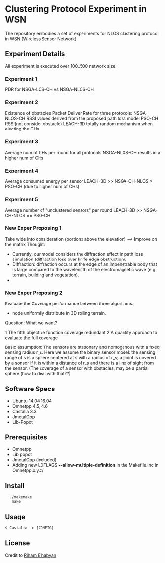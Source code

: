 
# Clustering Protocol Experiment in WSN
The repository embodies a set of experiments for NLOS clustering protocol in WSN (Wireless Sensor Network)

## Experiment Details
All experiment is executed over 100..500 network size
### Experiment 1
PDR for NSGA-LOS-CH vs NSGA-NLOS-CH

### Experiment 2
Existence of obstacles
Packet Deliver Rate for three protocols:
NSGA-NLOS-CH RSSI values derived from the proposed path loss model
PSO-CH RSSI(not consider obstacle)
LEACH-3D totally random mechanism when electing the CHs

### Experiment 3
Average num of CHs per round for all protocols
NSGA-NLOS-CH results in a higher num of CHs

### Experiment 4
Average consumed energy per sensor
LEACH-3D >> NSGA-CH-NLOS > PSO-CH (due to higher num of CHs)

### Experiment 5
Average number of "unclustered sensors" per round
LEACH-3D >> NSGA-CH-NLOS == PSO-CH

### New Exper Proposing 1
Take wide into consideration (portions above the elevation)
--> Improve on the matrix
Thought:
* Currently, our model considers the diffraction effect in path loss simulation (diffraction loss over knife edge obstruction).
* Diffraction: diffraction occurs at the edge of an impenetrable body that is large compared to the wavelength of the electromagnetic wave (e.g. terrain, building and vegetation).
* 
### New Exper Proposing 2
Evaluate the Coverage performance between three algorithms.
* node uniformlly distribute in 3D rolling terrain.

Question:
What we want?

1 The fifth objective function coverage redundant 
2 A quantity approach to evaluate the full coverage

Basic assumption:
The sensors are stationary and homogenous with a fixed sensing radius r_s. Here we assume the binary sensor model: the sensing range of s is a sphere centered at s with a radius of r_s; a point is covered by a sonsor if it is within a distance of r_s and there is a line of sight from the sensor. (The coverage of a sensor with obstacles, may be a partial sphere (how to deal with that??)
## Software Specs

* Ubuntu 14.04 16.04
* Omnetpp 4.5, 4.6
* Castalia 3.3
* JmetalCpp
* Lib-Popot

## Prerequisites

* Omnetpp
* Lib popot 
* JmetalCpp (included)
* Adding new LDFLAGS **--allow-multiple-definition** in the Makefile.inc in Omnetpp.x.y.z/  

## Install
```
  ./makemake
   make
```
## Usage
```
$ Castalia -c [CONFIG]
```

## License

Credit to [Riham Elhabyan](riham.elhabyan@gmail.com)
